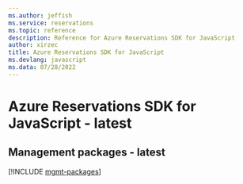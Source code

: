 ```yaml
---
ms.author: jeffish
ms.service: reservations
ms.topic: reference
description: Reference for Azure Reservations SDK for JavaScript
author: xirzec
title: Azure Reservations SDK for JavaScript
ms.devlang: javascript
ms.data: 07/28/2022
---
```

# Azure Reservations SDK for JavaScript - latest

## Management packages - latest
[!INCLUDE [mgmt-packages](reservations-mgmt-index.md)]